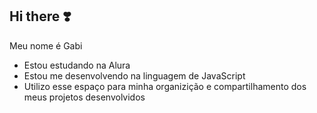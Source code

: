 ## Hi there ❣️

Meu nome é Gabi

- Estou estudando na Alura
- Estou me desenvolvendo na linguagem de JavaScript
- Utilizo esse espaço para minha organizição e compartilhamento dos meus projetos desenvolvidos


